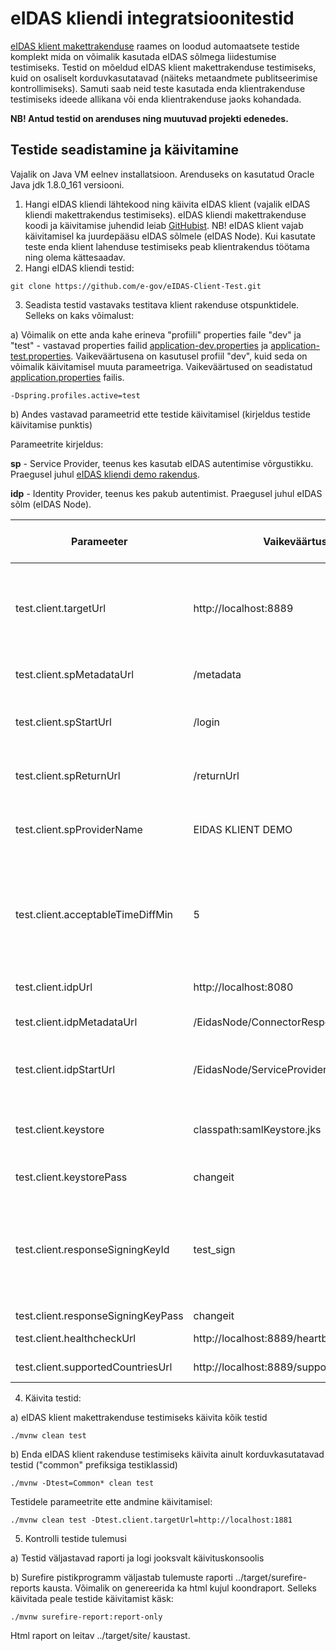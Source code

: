 # eIDAS kliendi integratsioonitestid

[eIDAS klient makettrakenduse](https://github.com/e-gov/eIDAS-Client) raames on loodud automaatsete testide komplekt mida on võimalik kasutada eIDAS sõlmega liidestumise testimiseks. Testid on mõeldud eIDAS klient makettrakenduse testimiseks, kuid on osaliselt korduvkasutatavad (näiteks metaandmete publitseerimise kontrollimiseks). Samuti saab neid teste kasutada enda klientrakenduse testimiseks ideede allikana või enda klientrakenduse jaoks kohandada. 

**NB! Antud testid on arenduses ning  muutuvad projekti edenedes.**

## Testide seadistamine ja käivitamine

Vajalik on Java VM eelnev installatsioon. Arenduseks on kasutatud Oracle Java jdk 1.8.0_161 versiooni.

1. Hangi eIDAS kliendi lähtekood ning käivita eIDAS klient (vajalik eIDAS kliendi makettrakendus testimiseks). eIDAS kliendi makettrakenduse koodi ja käivitamise juhendid leiab [GitHubist](https://github.com/e-gov/eIDAS-Client). NB! eIDAS klient vajab käivitamisel ka juurdepääsu eIDAS sõlmele (eIDAS Node). Kui kasutate teste enda klient lahenduse testimiseks peab klientrakendus töötama ning olema kättesaadav.
2. Hangi eIDAS kliendi testid:

 `git clone https://github.com/e-gov/eIDAS-Client-Test.git`

3. Seadista testid vastavaks testitava klient rakenduse otspunktidele. Selleks on kaks võimalust:

a) Võimalik on ette anda kahe erineva "profiili" properties faile "dev" ja "test" - vastavad properties failid [application-dev.properties](https://github.com/e-gov/eIDAS-Client-Test/blob/master/src/test/resources/application-dev.properties) ja [application-test.properties](https://github.com/e-gov/eIDAS-Client-Test/blob/master/src/test/resources/application-test.properties). Vaikeväärtusena on kasutusel profiil "dev", kuid seda on võimalik käivitamisel muuta parameetriga. Vaikeväärtused on seadistatud [application.properties](https://github.com/e-gov/eIDAS-Client-Test/blob/master/src/test/resources/application.properties) failis.

`-Dspring.profiles.active=test`

b) Andes vastavad parameetrid ette testide käivitamisel (kirjeldus testide käivitamise punktis)

Parameetrite kirjeldus:

**sp** - Service Provider, teenus kes kasutab eIDAS autentimise võrgustikku. Praegusel juhul [eIDAS kliendi demo rakendus](https://github.com/e-gov/eIDAS-Client-demo).

**idp** - Identity Provider, teenus kes pakub autentimist. Praegusel juhul eIDAS sõlm (eIDAS Node).

| Parameeter | Vaikeväärtus | Vajalik korduvkasutatavatele testidele | Kirjeldus |
|------------|--------------|----------------------------------------|-----------|
| test.client.targetUrl | http://localhost:8889 | Jah | Testitava klientrakenduse Url ja port. SAML vastuses kasutatavad URLid loetakse metaandmetest. |
| test.client.spMetadataUrl | /metadata | Jah | Teenuse metaandmete otspunkt. |
| test.client.spStartUrl | /login | Ei | Teenuse autentimise alustamise otspunkt. |
| test.client.spReturnUrl | /returnUrl | Ei | Teenuse autentimise vastuse otspunkt. |
| test.client.spProviderName | EIDAS KLIENT DEMO | Jah | Teenuse nimi mida reklaamitakse metaandmetes. |
| test.client.acceptableTimeDiffMin | 5 | Ei | Vastuses tagastatava kehtivuse ajaperioodi pikkus. Peab olema sünkroonis kliendi seadistustega. |
| test.client.idpUrl | http://localhost:8080 |  Ei | eIDAS sõlme url ja port. |
| test.client.idpMetadataUrl | /EidasNode/ConnectorResponderMetadata |  Ei |eIDAS sõlme metateabe otspunkt. |
| test.client.idpStartUrl  | /EidasNode/ServiceProvider |  Ei | eIDAS sõlme autentimise alustamise otspunkt. |
| test.client.keystore | classpath:samlKeystore.jks | Ei | Võtmehoidla asukoht testides kasutatavate võtmete hoidmiseks. |
| test.client.keystorePass | changeit | Ei | Võtmehoidla parool. |
| test.client.responseSigningKeyId | test_sign | Ei | Võtmehoidlas oleva võtme alias mida kasutatakse SAML vastuse allkirjastamiseks. eIDAS sõlme vastuse simuleerimiseks. |
| test.client.responseSigningKeyPass | changeit | Ei | Võtme parool. |
| test.client.healthcheckUrl | http://localhost:8889/heartbeat | Ei | Elutukse otspuntki URL. |
| test.client.supportedCountriesUrl | http://localhost:8889/supportedCountries | Ei | Toetatud riikide otspuntki URL. |

4. Käivita testid:

a) eIDAS klient makettrakenduse testimiseks käivita kõik testid

`./mvnw clean test`

b) Enda eIDAS klient rakenduse testimiseks käivita ainult korduvkasutatavad testid ("common" prefiksiga testiklassid)

`./mvnw -Dtest=Common* clean test`

Testidele parameetrite ette andmine käivitamisel:

`./mvnw clean test -Dtest.client.targetUrl=http://localhost:1881`

5. Kontrolli testide tulemusi

a) Testid väljastavad raporti ja logi jooksvalt käivituskonsoolis

b) Surefire pistikprogramm väljastab tulemuste raporti ../target/surefire-reports kausta. Võimalik on genereerida ka html kujul koondraport. Selleks käivitada peale testide käivitamist käsk:

`./mvnw surefire-report:report-only`

Html raport on leitav ../target/site/ kaustast.
